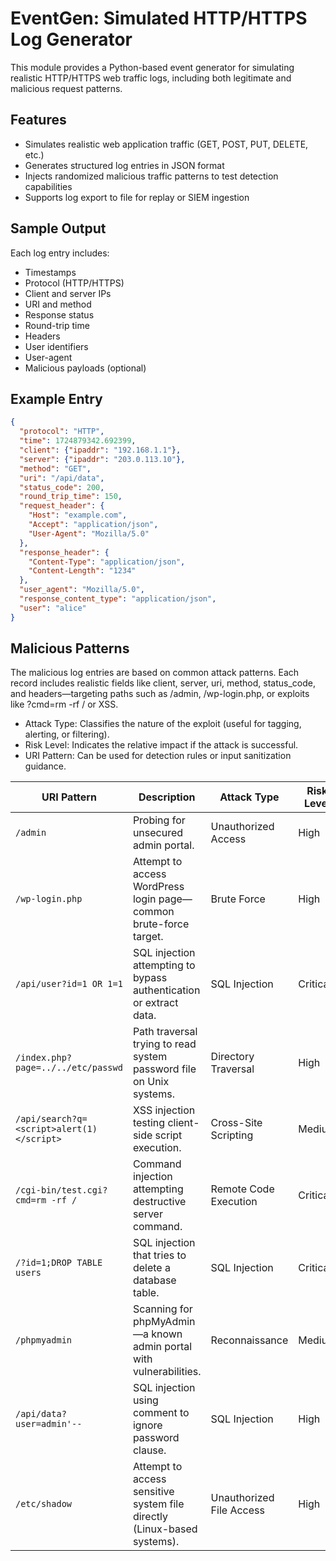 # EventGen: Simulated HTTP/HTTPS Log Generator

This module provides a Python-based event generator for simulating realistic HTTP/HTTPS web traffic logs, including both legitimate and malicious request patterns.

## Features

- Simulates realistic web application traffic (GET, POST, PUT, DELETE, etc.)
- Generates structured log entries in JSON format
- Injects randomized malicious traffic patterns to test detection capabilities
- Supports log export to file for replay or SIEM ingestion

## Sample Output

Each log entry includes:

- Timestamps
- Protocol (HTTP/HTTPS)
- Client and server IPs
- URI and method
- Response status
- Round-trip time
- Headers
- User identifiers
- User-agent
- Malicious payloads (optional)

## Example Entry

```json
{
  "protocol": "HTTP",
  "time": 1724879342.692399,
  "client": {"ipaddr": "192.168.1.1"},
  "server": {"ipaddr": "203.0.113.10"},
  "method": "GET",
  "uri": "/api/data",
  "status_code": 200,
  "round_trip_time": 150,
  "request_header": {
    "Host": "example.com",
    "Accept": "application/json",
    "User-Agent": "Mozilla/5.0"
  },
  "response_header": {
    "Content-Type": "application/json",
    "Content-Length": "1234"
  },
  "user_agent": "Mozilla/5.0",
  "response_content_type": "application/json",
  "user": "alice"
}
```
## Malicious Patterns

The malicious log entries are based on common attack patterns. Each record includes realistic fields like client, server, uri, method, status_code, and headers—targeting paths such as /admin, /wp-login.php, or exploits like ?cmd=rm -rf / or XSS.

 - Attack Type: Classifies the nature of the exploit (useful for tagging, alerting, or filtering).
 - Risk Level: Indicates the relative impact if the attack is successful.
 - URI Pattern: Can be used for detection rules or input sanitization guidance.

| URI Pattern                         | Description                                                                 | Attack Type             | Risk Level |
|-------------------------------------|-----------------------------------------------------------------------------|--------------------------|------------|
| `/admin`                            | Probing for unsecured admin portal.                                         | Unauthorized Access      | High       |
| `/wp-login.php`                     | Attempt to access WordPress login page—common brute-force target.          | Brute Force              | High       |
| `/api/user?id=1 OR 1=1`            | SQL injection attempting to bypass authentication or extract data.         | SQL Injection            | Critical   |
| `/index.php?page=../../etc/passwd` | Path traversal trying to read system password file on Unix systems.        | Directory Traversal      | High       |
| `/api/search?q=<script>alert(1)</script>` | XSS injection testing client-side script execution.                 | Cross-Site Scripting     | Medium     |
| `/cgi-bin/test.cgi?cmd=rm -rf /`   | Command injection attempting destructive server command.                   | Remote Code Execution    | Critical   |
| `/?id=1;DROP TABLE users`          | SQL injection that tries to delete a database table.                       | SQL Injection            | Critical   |
| `/phpmyadmin`                      | Scanning for phpMyAdmin—a known admin portal with vulnerabilities.         | Reconnaissance           | Medium     |
| `/api/data?user=admin'--`          | SQL injection using comment to ignore password clause.                     | SQL Injection            | High       |
| `/etc/shadow`                      | Attempt to access sensitive system file directly (Linux-based systems).    | Unauthorized File Access | High       |

